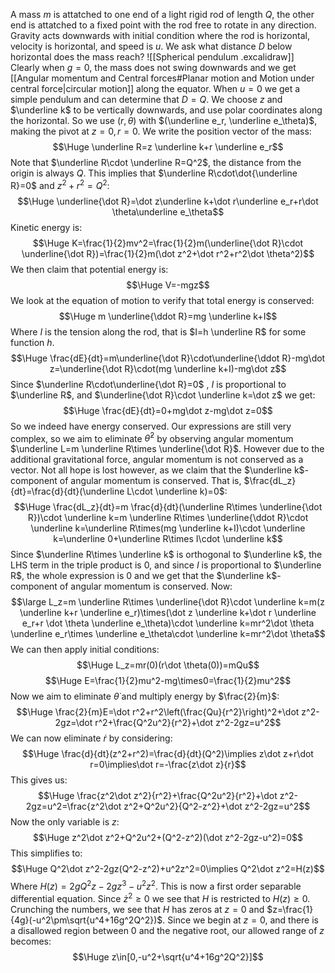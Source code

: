 A mass $m$ is attatched to one end of a light rigid rod of length $Q$, the other end is attatched to a fixed point with the rod free to rotate in any direction. Gravity acts downwards with initial condition where the rod is horizontal, velocity is horizontal, and speed is $u$. We ask what distance $D$ below horizontal does the mass reach?
![[Spherical pendulum .excalidraw]]
Clearly when $g=0$, the mass does not swing downwards and we get [[Angular momentum and Central forces#Planar motion and Motion under central force|circular motion]] along the equator. When $u=0$ we get a simple pendulum and can determine that $D=Q$. We choose $z$ and $\underline k$ to be vertically downwards, and use polar coordinates along the horizontal. So we use $(r,\theta)$ with $(\underline e_r, \underline e_\theta)$, making the pivot at $z=0,r=0$. We write the position vector of the mass:$$\Huge \underline R=z \underline k+r \underline e_r$$Note that $\underline R\cdot \underline R=Q^2$, the distance from the origin is always $Q$. This implies that $\underline R\cdot\dot{\underline R}=0$ and $z^2+r^2=Q^2$:$$\Huge \underline{\dot R}=\dot z\underline k+\dot r\underline e_r+r\dot \theta\underline e_\theta$$Kinetic energy is:$$\Huge K=\frac{1}{2}mv^2=\frac{1}{2}m(\underline{\dot R}\cdot \underline{\dot R})=\frac{1}{2}m(\dot z^2+\dot r^2+r^2\dot \theta^2)$$We then claim that potential energy is:$$\Huge V=-mgz$$We look at the equation of motion to verify that total energy is conserved:$$\Huge m \underline{\ddot R}=mg \underline k+I$$Where $I$ is the tension along the rod, that is $I=h \underline R$ for some function $h$.$$\Huge \frac{dE}{dt}=m\underline{\dot R}\cdot\underline{\ddot R}-mg\dot z=\underline{\dot R}\cdot(mg \underline k+I)-mg\dot z$$Since $\underline R\cdot\underline{\dot R}=0$ , $I$ is proportional to $\underline R$, and $\underline{\dot R}\cdot \underline k=\dot z$ we get:$$\Huge \frac{dE}{dt}=0+mg\dot z-mg\dot z=0$$So we indeed have energy conserved. Our expressions are still very complex, so we aim to eliminate $\dot \theta^2$ by observing angular momentum $\underline L=m \underline R\times \underline{\dot R}$. However due to the additional gravitational force, angular momentum is not conserved as a vector. Not all hope is lost however, as we claim that the $\underline k$-component of angular momentum is conserved. That is, $\frac{dL_z}{dt}=\frac{d}{dt}(\underline L\cdot \underline k)=0$:$$\Huge \frac{dL_z}{dt}=m \frac{d}{dt}(\underline R\times \underline{\dot R})\cdot \underline k=m \underline R\times \underline{\ddot R}\cdot \underline k=\underline R\times(mg \underline k+I)\cdot \underline k=\underline 0+\underline R\times I\cdot \underline k$$Since $\underline R\times \underline k$ is orthogonal to $\underline k$, the LHS term in the triple product is $0$, and since $I$ is proportional to $\underline R$, the whole expression is $0$ and we get that the $\underline k$-component of angular momentum is conserved. Now:$$\large L_z=m \underline R\times \underline{\dot R}\cdot \underline k=m(z \underline k+r \underline e_r)\times(\dot z \underline k+\dot r \underline e_r+r \dot \theta \underline e_\theta)\cdot \underline k=mr^2\dot \theta \underline e_r\times \underline e_\theta\cdot \underline k=mr^2\dot \theta$$We can then apply initial conditions:$$\Huge L_z=mr(0)(r\dot \theta(0))=mQu$$$$\Huge E=\frac{1}{2}mu^2-mg\times0=\frac{1}{2}mu^2$$Now we aim to eliminate $\dot \theta$ and multiply energy by $\frac{2}{m}$:$$\Huge \frac{2}{m}E=\dot r^2+r^2\left(\frac{Qu}{r^2}\right)^2+\dot z^2-2gz=\dot r^2+\frac{Q^2u^2}{r^2}+\dot z^2-2gz=u^2$$We can now eliminate $\dot r$ by considering:$$\Huge \frac{d}{dt}(z^2+r^2)=\frac{d}{dt}(Q^2)\implies z\dot z+r\dot r=0\implies\dot r=-\frac{z\dot z}{r}$$This gives us:$$\Huge \frac{z^2\dot z^2}{r^2}+\frac{Q^2u^2}{r^2}+\dot z^2-2gz=u^2=\frac{z^2\dot z^2+Q^2u^2}{Q^2-z^2}+\dot z^2-2gz=u^2$$Now the only variable is $z$:$$\Huge z^2\dot z^2+Q^2u^2+(Q^2-z^2)(\dot z^2-2gz-u^2)=0$$This simplifies to:$$\Huge Q^2\dot z^2-2gz(Q^2-z^2)+u^2z^2=0\implies Q^2\dot z^2=H(z)$$Where $H(z)=2gQ^2z-2gz^3-u^2z^2$. This is now a first order separable differential equation. Since $\dot z^2\geq0$ we see that $H$ is restricted to $H(z)\geq0$. Crunching the numbers, we see that $H$ has zeros at $z=0$ and $z=\frac{1}{4g}(-u^2\pm\sqrt{u^4+16g^2Q^2})$. Since we begin at $z=0$, and there is a disallowed region between $0$ and the negative root, our allowed range of $z$ becomes:$$\Huge z\in[0,-u^2+\sqrt{u^4+16g^2Q^2}]$$